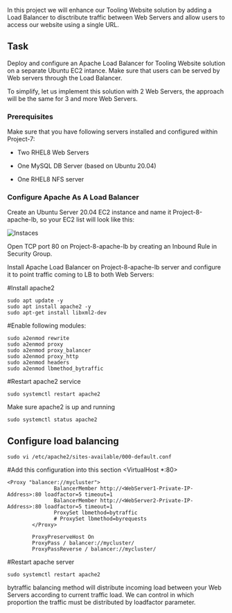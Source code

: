 In this project we will enhance our Tooling Website solution by adding a Load Balancer to disctribute traffic between Web Servers and allow users to access our website using a single URL.

## Task

Deploy and configure an Apache Load Balancer for Tooling Website solution on a separate Ubuntu EC2 intance. Make sure that users can be served by Web servers through the Load Balancer.

To simplify, let us implement this solution with 2 Web Servers, the approach will be the same for 3 and more Web Servers.

### Prerequisites

Make sure that you have following servers installed and configured within Project-7:

- Two RHEL8 Web Servers

- One MySQL DB Server (based on Ubuntu 20.04)

- One RHEL8 NFS server

### Configure Apache As A Load Balancer

Create an Ubuntu Server 20.04 EC2 instance and name it Project-8-apache-lb, so your EC2 list will look like this:

![Instaces](https://user-images.githubusercontent.com/96090546/169706831-28161f47-42f4-421e-8152-62574716087a.PNG)


Open TCP port 80 on Project-8-apache-lb by creating an Inbound Rule in Security Group.

Install Apache Load Balancer on Project-8-apache-lb server and configure it to point traffic coming to LB to both Web Servers:

#Install apache2

    sudo apt update -y
    sudo apt install apache2 -y
    sudo apt-get install libxml2-dev

#Enable following modules:

    sudo a2enmod rewrite
    sudo a2enmod proxy
    sudo a2enmod proxy_balancer
    sudo a2enmod proxy_http
    sudo a2enmod headers
    sudo a2enmod lbmethod_bytraffic

#Restart apache2 service

    sudo systemctl restart apache2

Make sure apache2 is up and running

    sudo systemctl status apache2

## Configure load balancing

    sudo vi /etc/apache2/sites-available/000-default.conf

#Add this configuration into this section <VirtualHost *:80>  </VirtualHost>

    <Proxy "balancer://mycluster">
                   BalancerMember http://<WebServer1-Private-IP-Address>:80 loadfactor=5 timeout=1
                   BalancerMember http://<WebServer2-Private-IP-Address>:80 loadfactor=5 timeout=1
                   ProxySet lbmethod=bytraffic
                   # ProxySet lbmethod=byrequests
            </Proxy>

            ProxyPreserveHost On
            ProxyPass / balancer://mycluster/
            ProxyPassReverse / balancer://mycluster/

#Restart apache server

    sudo systemctl restart apache2

bytraffic balancing method will distribute incoming load between your Web Servers according to current traffic load. We can control in which proportion the traffic must be distributed by loadfactor parameter.








